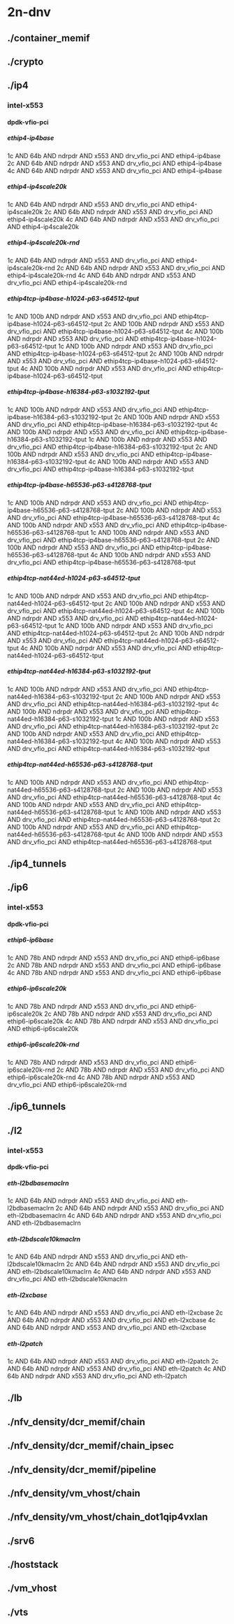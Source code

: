 # 2n-dnv
## ./container_memif
## ./crypto
## ./ip4
### intel-x553
#### dpdk-vfio-pci
##### ethip4-ip4base
1c AND 64b AND ndrpdr AND x553 AND drv_vfio_pci AND ethip4-ip4base
2c AND 64b AND ndrpdr AND x553 AND drv_vfio_pci AND ethip4-ip4base
4c AND 64b AND ndrpdr AND x553 AND drv_vfio_pci AND ethip4-ip4base
##### ethip4-ip4scale20k
1c AND 64b AND ndrpdr AND x553 AND drv_vfio_pci AND ethip4-ip4scale20k
2c AND 64b AND ndrpdr AND x553 AND drv_vfio_pci AND ethip4-ip4scale20k
4c AND 64b AND ndrpdr AND x553 AND drv_vfio_pci AND ethip4-ip4scale20k
##### ethip4-ip4scale20k-rnd
1c AND 64b AND ndrpdr AND x553 AND drv_vfio_pci AND ethip4-ip4scale20k-rnd
2c AND 64b AND ndrpdr AND x553 AND drv_vfio_pci AND ethip4-ip4scale20k-rnd
4c AND 64b AND ndrpdr AND x553 AND drv_vfio_pci AND ethip4-ip4scale20k-rnd
##### ethip4tcp-ip4base-h1024-p63-s64512-tput
1c AND 100b AND ndrpdr AND x553 AND drv_vfio_pci AND ethip4tcp-ip4base-h1024-p63-s64512-tput
2c AND 100b AND ndrpdr AND x553 AND drv_vfio_pci AND ethip4tcp-ip4base-h1024-p63-s64512-tput
4c AND 100b AND ndrpdr AND x553 AND drv_vfio_pci AND ethip4tcp-ip4base-h1024-p63-s64512-tput
1c AND 100b AND ndrpdr AND x553 AND drv_vfio_pci AND ethip4tcp-ip4base-h1024-p63-s64512-tput
2c AND 100b AND ndrpdr AND x553 AND drv_vfio_pci AND ethip4tcp-ip4base-h1024-p63-s64512-tput
4c AND 100b AND ndrpdr AND x553 AND drv_vfio_pci AND ethip4tcp-ip4base-h1024-p63-s64512-tput
##### ethip4tcp-ip4base-h16384-p63-s1032192-tput
1c AND 100b AND ndrpdr AND x553 AND drv_vfio_pci AND ethip4tcp-ip4base-h16384-p63-s1032192-tput
2c AND 100b AND ndrpdr AND x553 AND drv_vfio_pci AND ethip4tcp-ip4base-h16384-p63-s1032192-tput
4c AND 100b AND ndrpdr AND x553 AND drv_vfio_pci AND ethip4tcp-ip4base-h16384-p63-s1032192-tput
1c AND 100b AND ndrpdr AND x553 AND drv_vfio_pci AND ethip4tcp-ip4base-h16384-p63-s1032192-tput
2c AND 100b AND ndrpdr AND x553 AND drv_vfio_pci AND ethip4tcp-ip4base-h16384-p63-s1032192-tput
4c AND 100b AND ndrpdr AND x553 AND drv_vfio_pci AND ethip4tcp-ip4base-h16384-p63-s1032192-tput
##### ethip4tcp-ip4base-h65536-p63-s4128768-tput
1c AND 100b AND ndrpdr AND x553 AND drv_vfio_pci AND ethip4tcp-ip4base-h65536-p63-s4128768-tput
2c AND 100b AND ndrpdr AND x553 AND drv_vfio_pci AND ethip4tcp-ip4base-h65536-p63-s4128768-tput
4c AND 100b AND ndrpdr AND x553 AND drv_vfio_pci AND ethip4tcp-ip4base-h65536-p63-s4128768-tput
1c AND 100b AND ndrpdr AND x553 AND drv_vfio_pci AND ethip4tcp-ip4base-h65536-p63-s4128768-tput
2c AND 100b AND ndrpdr AND x553 AND drv_vfio_pci AND ethip4tcp-ip4base-h65536-p63-s4128768-tput
4c AND 100b AND ndrpdr AND x553 AND drv_vfio_pci AND ethip4tcp-ip4base-h65536-p63-s4128768-tput
##### ethip4tcp-nat44ed-h1024-p63-s64512-tput
1c AND 100b AND ndrpdr AND x553 AND drv_vfio_pci AND ethip4tcp-nat44ed-h1024-p63-s64512-tput
2c AND 100b AND ndrpdr AND x553 AND drv_vfio_pci AND ethip4tcp-nat44ed-h1024-p63-s64512-tput
4c AND 100b AND ndrpdr AND x553 AND drv_vfio_pci AND ethip4tcp-nat44ed-h1024-p63-s64512-tput
1c AND 100b AND ndrpdr AND x553 AND drv_vfio_pci AND ethip4tcp-nat44ed-h1024-p63-s64512-tput
2c AND 100b AND ndrpdr AND x553 AND drv_vfio_pci AND ethip4tcp-nat44ed-h1024-p63-s64512-tput
4c AND 100b AND ndrpdr AND x553 AND drv_vfio_pci AND ethip4tcp-nat44ed-h1024-p63-s64512-tput
##### ethip4tcp-nat44ed-h16384-p63-s1032192-tput
1c AND 100b AND ndrpdr AND x553 AND drv_vfio_pci AND ethip4tcp-nat44ed-h16384-p63-s1032192-tput
2c AND 100b AND ndrpdr AND x553 AND drv_vfio_pci AND ethip4tcp-nat44ed-h16384-p63-s1032192-tput
4c AND 100b AND ndrpdr AND x553 AND drv_vfio_pci AND ethip4tcp-nat44ed-h16384-p63-s1032192-tput
1c AND 100b AND ndrpdr AND x553 AND drv_vfio_pci AND ethip4tcp-nat44ed-h16384-p63-s1032192-tput
2c AND 100b AND ndrpdr AND x553 AND drv_vfio_pci AND ethip4tcp-nat44ed-h16384-p63-s1032192-tput
4c AND 100b AND ndrpdr AND x553 AND drv_vfio_pci AND ethip4tcp-nat44ed-h16384-p63-s1032192-tput
##### ethip4tcp-nat44ed-h65536-p63-s4128768-tput
1c AND 100b AND ndrpdr AND x553 AND drv_vfio_pci AND ethip4tcp-nat44ed-h65536-p63-s4128768-tput
2c AND 100b AND ndrpdr AND x553 AND drv_vfio_pci AND ethip4tcp-nat44ed-h65536-p63-s4128768-tput
4c AND 100b AND ndrpdr AND x553 AND drv_vfio_pci AND ethip4tcp-nat44ed-h65536-p63-s4128768-tput
1c AND 100b AND ndrpdr AND x553 AND drv_vfio_pci AND ethip4tcp-nat44ed-h65536-p63-s4128768-tput
2c AND 100b AND ndrpdr AND x553 AND drv_vfio_pci AND ethip4tcp-nat44ed-h65536-p63-s4128768-tput
4c AND 100b AND ndrpdr AND x553 AND drv_vfio_pci AND ethip4tcp-nat44ed-h65536-p63-s4128768-tput
## ./ip4_tunnels
## ./ip6
### intel-x553
#### dpdk-vfio-pci
##### ethip6-ip6base
1c AND 78b AND ndrpdr AND x553 AND drv_vfio_pci AND ethip6-ip6base
2c AND 78b AND ndrpdr AND x553 AND drv_vfio_pci AND ethip6-ip6base
4c AND 78b AND ndrpdr AND x553 AND drv_vfio_pci AND ethip6-ip6base
##### ethip6-ip6scale20k
1c AND 78b AND ndrpdr AND x553 AND drv_vfio_pci AND ethip6-ip6scale20k
2c AND 78b AND ndrpdr AND x553 AND drv_vfio_pci AND ethip6-ip6scale20k
4c AND 78b AND ndrpdr AND x553 AND drv_vfio_pci AND ethip6-ip6scale20k
##### ethip6-ip6scale20k-rnd
1c AND 78b AND ndrpdr AND x553 AND drv_vfio_pci AND ethip6-ip6scale20k-rnd
2c AND 78b AND ndrpdr AND x553 AND drv_vfio_pci AND ethip6-ip6scale20k-rnd
4c AND 78b AND ndrpdr AND x553 AND drv_vfio_pci AND ethip6-ip6scale20k-rnd
## ./ip6_tunnels
## ./l2
### intel-x553
#### dpdk-vfio-pci
##### eth-l2bdbasemaclrn
1c AND 64b AND ndrpdr AND x553 AND drv_vfio_pci AND eth-l2bdbasemaclrn
2c AND 64b AND ndrpdr AND x553 AND drv_vfio_pci AND eth-l2bdbasemaclrn
4c AND 64b AND ndrpdr AND x553 AND drv_vfio_pci AND eth-l2bdbasemaclrn
##### eth-l2bdscale10kmaclrn
1c AND 64b AND ndrpdr AND x553 AND drv_vfio_pci AND eth-l2bdscale10kmaclrn
2c AND 64b AND ndrpdr AND x553 AND drv_vfio_pci AND eth-l2bdscale10kmaclrn
4c AND 64b AND ndrpdr AND x553 AND drv_vfio_pci AND eth-l2bdscale10kmaclrn
##### eth-l2xcbase
1c AND 64b AND ndrpdr AND x553 AND drv_vfio_pci AND eth-l2xcbase
2c AND 64b AND ndrpdr AND x553 AND drv_vfio_pci AND eth-l2xcbase
4c AND 64b AND ndrpdr AND x553 AND drv_vfio_pci AND eth-l2xcbase
##### eth-l2patch
1c AND 64b AND ndrpdr AND x553 AND drv_vfio_pci AND eth-l2patch
2c AND 64b AND ndrpdr AND x553 AND drv_vfio_pci AND eth-l2patch
4c AND 64b AND ndrpdr AND x553 AND drv_vfio_pci AND eth-l2patch
## ./lb
## ./nfv_density/dcr_memif/chain
## ./nfv_density/dcr_memif/chain_ipsec
## ./nfv_density/dcr_memif/pipeline
## ./nfv_density/vm_vhost/chain
## ./nfv_density/vm_vhost/chain_dot1qip4vxlan
## ./srv6
## ./hoststack
## ./vm_vhost
## ./vts
